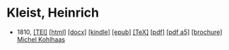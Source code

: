 # Kleist, Heinrich

* 1810,  <a title="Source XML/TEI" class="file tei" href="https://hurlus.github.io/tei/kleist1810_kohlhass.xml">[TEI]</a>  <a title="HTML une page" class="file html" href="https://hurlus.github.io/kleist/kleist1810_kohlhass.html">[html]</a>  <a title="Bureautique (LibreOffice, MS.Word)" class="file docx" href="https://hurlus.github.io/kleist/kleist1810_kohlhass.docx">[docx]</a>  <a title="Amazon.kindle" class="file mobi" href="https://hurlus.github.io/kleist/kleist1810_kohlhass.mobi">[kindle]</a>  <a title="EPUB, pour liseuses et téléphones" class="file epub" href="https://hurlus.github.io/kleist/kleist1810_kohlhass.epub">[epub]</a>  <a title="LaTeX" class="file tex" href="https://hurlus.github.io/kleist/kleist1810_kohlhass.tex">[TeX]</a>  <a title="PDF à imprimer, A4 2 colonnes" class="file pdf" href="https://hurlus.github.io/kleist/kleist1810_kohlhass.pdf">[pdf]</a>  <a title="PDF à lire, A5 une colonne" class="file a5" href="https://hurlus.github.io/kleist/kleist1810_kohlhass_a5.pdf">[pdf a5]</a>  <a title="Brochure à agrafer, pdf imposé pour imprimante recto/verso" class="file brochure" href="https://hurlus.github.io/kleist/kleist1810_kohlhass_brochure.pdf">[brochure]</a>  <a href="https://hurlus.github.io/kleist/kleist1810_kohlhass.html">Michel Kohlhaas</a>
